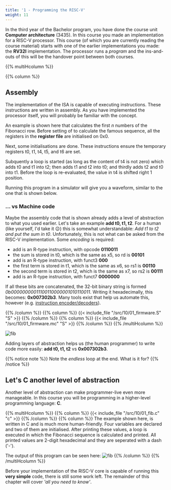 ```yaml
---
title: '1 - Programming the RISC-V'
weight: 11
---
```


In the third year of the Bachelor program, you have done the course unit  **Computer architecture** (3435). In this course you made an implementation for a RISC-V processor. This course (of which you are currently reading the course material) starts with one of the earlier implementations you made: the **RV32I** implementation. The processor runs a *program* and the ins-and-outs of this will be the handover point between both courses.


{{% multiHcolumn %}}

{{% column %}}

## Assembly

The implementation of the ISA is capable of executing instructions. These instructions are written in assembly. As you have implemented the processor itself, you will probably be familiar with the concept. 

An example is shown here that calculates the first *n* numbers of the Fibonacci row. Before setting of to calculate the famous sequence, all the registers in the **register file** are initialised on 0x0.

Next, some initialisations are done. These instructions ensure the temporary registers t0, t1, t4, t5, and t6 are set. 

Subquently a loop is started (as long as the content of t4 is not zero) which adds t0 and t1 into t2; then adds t1 and t2 into t0; and thirdly adds t2 and t0 into t1.
Before the loop is re-evaluated, the value in t4 is shifted right 1 position.

Running this program in a simulator will give you a waveform, similar to the one that is shown below.

### ... vs Machine code

Maybe the assembly code that is shown already adds a level of abstraction to what you used earlier. Let's take an example **add t0, t1, t2**. For a human (like yourself, I'd take it :wink:) this is somewhat understandable: *Add t1 to t2 and put the sum in t0*. Unfortunately, this is not what can be asked from the RISC-V implementation. Some *encoding* is required:

* add is an R-type instruction, with opcode **0110011**
* the sum is stored in t0, which is the same as x5, so rd is **00101**
* add is an R-type instruction, with funct3 **000**
* the first term is stored in t1, which is the same as x6, so rs1 is **00110**
* the second term is stored in t2, which is the same as x7, so rs2 is **00111**
* add is an R-type instruction, with funct7 **0000000**

If all these bits are concatenated, the 32-bit binary string is formed *0b00000000011100110000001010110011*. Writing it hexadecimally, this becomes: **0x007302b3**. Many tools exist that help us automate this, however (e.g. [instruction encoder/decoders](https://luplab.gitlab.io/rvcodecjs/#q=007302b3&abi=true&isa=AUTO)).



{{% /column %}}
{{% column %}}
{{< include_file "/src/10/01_firmware.S" "S" >}}
{{% /column %}}
{{% column %}}
{{< include_file "/src/10/01_firmware.mc" "S" >}}
{{% /column %}}
{{% /multiHcolumn %}}

![fib](/img/10/sim_fib.png)

Adding layers of abstraction helps us (the human programmer) to write code more easily: **add t0, t1, t2** vs **0x007302b3**.

{{% notice note %}}
Note the *endless* loop at the end. What is it for?
{{% /notice %}}

## Let's **C** another level of abstraction

Another level of abstraction can make programmer-live even more manageable. In this course you will be programming in a higher-level programming language: **C**.

{{% multiHcolumn %}}
{{% column %}}
{{< include_file "/src/10/01_fib.c" "c" >}}
{{% /column %}}
{{% column %}}
The example shown here, is written in C and is much more human-friendly. Four variables are declared and two of them are initialised. After printing these values, a loop is executed in which the Fibonacci sequence is calculated and printed. All printed values are 2-digit hexadecimal and they are seperated with a dash ('-').

The output of this program can be seen here:
![fib](/img/10/sim_c.png)
{{% /column %}}
{{% /multiHcolumn %}}

Before your implementation of the RISC-V core is capable of running this **very simple** code, there is still some work left. The remainder of this chapter will cover *'all you need to know'*. 